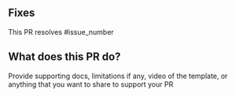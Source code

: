 ## Fixes
This PR resolves #issue_number

## What does this PR do?
Provide supporting docs, limitations if any, video of the template, or anything that you want to share to support your PR
